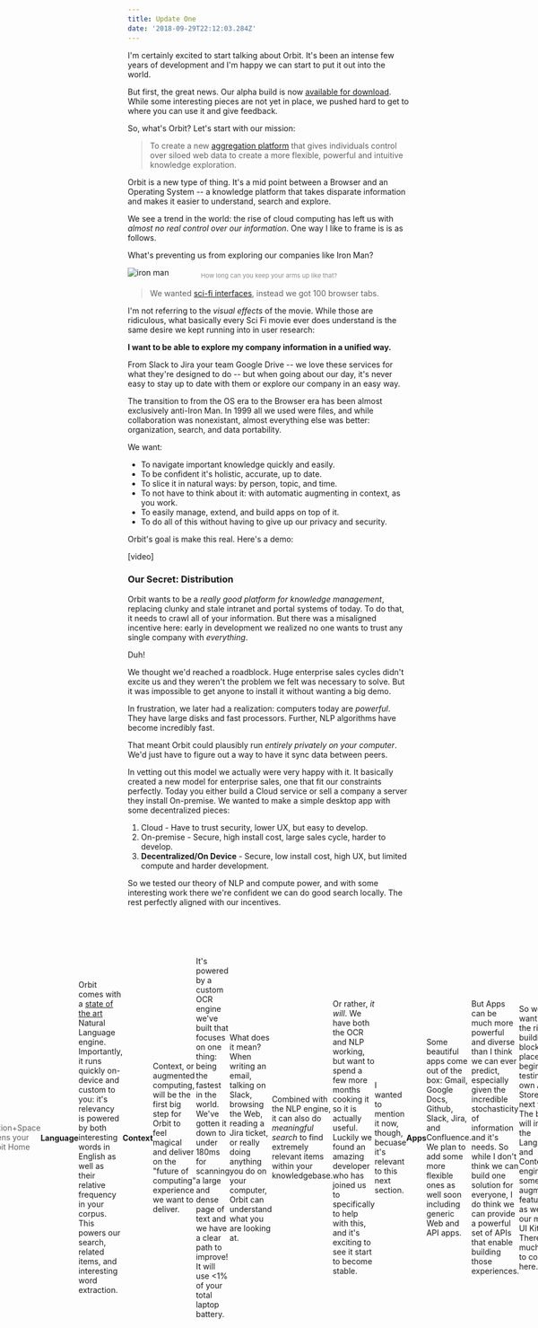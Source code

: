 ```yaml
---
title: Update One
date: '2018-09-29T22:12:03.284Z'
---
```


I'm certainly excited to start talking about Orbit. It's been an intense few years of development and I'm happy we can start to put it out into the world.

But first, the great news. Our alpha build is now [available for download](). While some interesting pieces are not yet in place, we pushed hard to get to where you can use it and give feedback.

So, what's Orbit? Let's start with our mission:

> To create a new [aggregation platform](https://stratechery.com/2017/defining-aggregators/) that gives individuals control over siloed web data to create a more flexible, powerful and intuitive knowledge exploration.

Orbit is a new type of thing. It's a mid point between a Browser and an Operating System -- a knowledge platform that takes disparate information and makes it easier to understand, search and explore.

We see a trend in the world: the rise of cloud computing has left us with _almost no real control over our information_. One way I like to frame is is as follows.

What's preventing us from exploring our companies like Iron Man?

![iron man](http://gradschoolguru.com/wp-content/uploads/2017/01/Iron-Man-Movie-Prologue-Hologram.jpg)

<div style="font-size: 11px; text-align: center; margin: -1.5rem 0 1rem; opacity: 0.5;">
  How long can you keep your arms up like that?
</div>

> We wanted [sci-fi interfaces](https://www.youtube.com/watch?v=PJqbivkm0Ms), instead we got 100 browser tabs.

I'm not referring to the _visual effects_ of the movie. While those are ridiculous, what basically every Sci Fi movie ever does understand is the same desire we kept running into in user research:

**I want to be able to explore my company information in a unified way.**

From Slack to Jira your team Google Drive -- we love these services for what they're designed to do -- but when going about our day, it's never easy to stay up to date with them or explore our company in an easy way.

The transition to from the OS era to the Browser era has been almost exclusively anti-Iron Man. In 1999 all we used were files, and while collaboration was nonexistant, almost everything else was better: organization, search, and data portability.

We want:

- To navigate important knowledge quickly and easily.
- To be confident it's holistic, accurate, up to date.
- To slice it in natural ways: by person, topic, and time.
- To not have to think about it: with automatic augmenting in context, as you work.
- To easily manage, extend, and build apps on top of it.
- To do all of this without having to give up our privacy and security.

Orbit's goal is make this real. Here's a demo:

[video]

### Our Secret: Distribution

Orbit wants to be a _really good platform for knowledge management_, replacing clunky and stale intranet and portal systems of today. To do that, it needs to crawl all of your information. But there was a misaligned incentive here: early in development we realized no one wants to trust any single company with _everything_.

Duh!

We thought we'd reached a roadblock. Huge enterprise sales cycles didn't excite us and they weren't the problem we felt was necessary to solve. But it was impossible to get anyone to install it without wanting a big demo.

In frustration, we later had a realization: computers today are _powerful_. They have large disks and fast processors. Further, NLP algorithms have become incredibly fast.

That meant Orbit could plausibly run _entirely privately on your computer_. We'd just have to figure out a way to have it sync data between peers.

In vetting out this model we actually were very happy with it. It basically created a new model for enterprise sales, one that fit our constraints perfectly. Today you either build a Cloud service or sell a company a server they install On-premise. We wanted to make a simple desktop app with some decentralized pieces:

1. Cloud - Have to trust security, lower UX, but easy to develop.
2. On-premise - Secure, high install cost, large sales cycle, harder to develop.
3. **Decentralized/On Device** - Secure, low install cost, high UX, but limited compute and harder development.

So we tested our theory of NLP and compute power, and with some interesting work there we're confident we can do good search locally. The rest perfectly aligned with our incentives.

<div style="margin: 2.5rem -20%; display: flex; align-items: center; justify-content: center;">
  <div style="margin: auto;  max-width: 100vw;">
    <img alt="On-Device = Data stays on your computer" src="./illustration.svg" />
  </img>
</div>

In english it just means you can try Orbit at no cost and with no risk. No data privacy issues, no time talking to sales, no complex installation. Just download the app.

This also aligns us in another way: it means **the product must actually be good**. It's the alignment we love as product developers, and solves what was a near-impossible distribution story for an early stage startup.

### The details

[Skip to the end](#going-forward) if you aren't interested in feature-level details! This section goes into some of what we've built and are planning to build.

<div style="width: 480px; border-radius: 20px; overflow: hidden; position: absolute; right: -520px;">
  <img alt="Orbit Home" src="./home.jpg" />
</div>

#### Bit

We're calling a "file" in orbit a "Bit". Where SaaS products have data behind unique interfaces and APIs, Orbit apps sync to a common fundamental unit: the bit, which can be text or HTML, for now.

#### Home

The Orbit Home is your starting point. It will aim to be the Tony Stark interface, powered by bits of information. For now it's a lot like Spotlight with some recent activity and a directory of people.

> Option+Space opens your Orbit Home

#### Language

Orbit comes with a [state of the art](https://arxiv.org/pdf/1803.08493.pdf) Natural Language engine. Importantly, it runs quickly on-device and custom to you: it's relevancy is powered by both interesting words in English as well as their relative frequency in your corpus. This powers our search, related items, and interesting word extraction.

#### Context

Context, or augmented computing, will be the first big step for Orbit to feel magical and deliver on the "future of computing" experience we want to deliver.

It's powered by a custom OCR engine we've built that focuses on one thing: being the fastest in the world. We've gotten it down to under 180ms for scanning a large and dense page of text and we have a clear path to improve! It will use <1% of your total laptop battery.

What does it mean? When writing an email, talking on Slack, browsing the Web, reading a Jira ticket, or really doing anything you do on your computer, Orbit can understand what you are looking at.

Combined with the NLP engine, it can also do _meaningful search_ to find extremely relevant items within your knowledgebase.

Or rather, _it will_. We have both the OCR and NLP working, but want to spend a few more months cooking it so it is actually useful. Luckily we found an amazing developer who has joined us to specifically to help with this, and it's exciting to see it start to become stable.

I wanted to mention it now, though, becuase it's relevant to this next section.

#### Apps

Some beautiful apps come out of the box: Gmail, Google Docs, Github, Slack, Jira, and Confluence. We plan to add some more flexible ones as well soon including generic Web and API apps.

<div style="display: flex; flex-flow: row; height: 120px; max-width: 100%; justify-content: space-between; padding: 30px 0;">
  <img class="icon" src="./icons/gdrive.svg" />
  <img class="icon" src="./icons/github.svg" />
  <img class="icon" src="./icons/gmail.svg" />
  <img class="icon" src="./icons/jira.svg" />
  <img class="icon" src="./icons/confluence.svg" />
  <img class="icon" src="./icons/slack.svg" />
</div>

But Apps can be much more powerful and diverse than I think we can ever predict, especially given the incredible stochasticity of information and it's needs. So while I don't think we can build one solution for everyone, I do think we can provide a powerful set of APIs that enable building those experiences.

So we want to put the right building blocks in place, and begin testing our own App Store early next year. The blocks will include the Language and Context engines, some augmented features, as well as our mature UI Kit. There's much more to come here.

### Going forward

There's a lot more I'd like to write, but I think is more than enough to start.

I'll end with something that will risk sounding cliché:

I think the biggest feature of Orbit is trust. Orbit won't succeed if it tries to be a traditional startup. If you don't feel it will respect your privacy in the long run, we've lost. Orbit will need to be thought of like a Browser or Operating System: a fundamental tool you trust to handle sensitive information.

We've designed it in the only I know to guarantee that: by never sending data off your device. Of course, trust doesn't matters if you don't have a great product that meets real needs. The next feed months will be exciting as we attempt to do just that. And your feedback will be the most important part of ensuring that!

[Here is my email](nate@tryorbit.com). Please send me any and all inquiries, requests and bugs.

[Here is our roadmap](). We will update it about once a week.

I am very excited to start sharing progress with you all.

<br />
